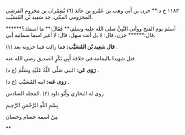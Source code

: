 ١١٨٣ خ د:** حزن بن أَبي وهب بن عَمْرو بن عائذ (٦) بْنعِمْران بن مخزوم القرشي المخزومي المكي، جد سَعِيد بْن المُسَيَّب.

أسلم يوم الفتح ووأتى النَّبِيُّ صلى الله عليه وسلم،** فَقَالَ:** ما اسمك؟****** قال:****** حزن، قال: لا بل أنت سهل، قال: لا أغير اسما سمانيه أبي.

**قال سَعِيد بْن المُسَيَّب:** فما زالت فينا حزونة بعد (١) .

قتل شهيدا باليمامة في خلافة أَبِي بَكْرٍ الصديق رضي الله عنه.

**رَوَى عَن:** النبي صَلَّى اللَّهُ عَلَيْهِ وسَلَّمَ (خ د) .

**رَوَى عَنه:** ابنه المُسَيَّب (خ د) .

روى له البخاري وأَبُو داود (٢) .المجلد السادس

بِسْمِ اللَّهِ الرَّحْمَنِ الرَّحِيمِ

مِنْ اسمه حسام وحسان

**